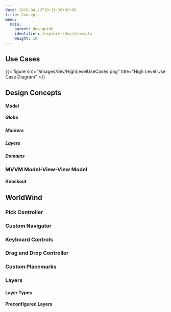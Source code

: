 ```yaml
---
date: 2016-04-20T10:13:26+02:00
title: Concepts
menu:
  main:
    parent: dev-guide
    identifier: /explorer/dev/concepts
    weight: 10
---
```

## Use Cases

{{< figure src="/images/dev/HighLevelUseCases.png" title="High Level Use Case Diagram" >}}


## Design Concepts

#### Model
##### Globe
##### Markers
##### Layers
##### Domains

### MVVM Model-View-View Model

#### Knockout

## WorldWind

### Pick Controller

### Custom Navigator

### Keyboard Controls

### Drag and Drop Controller

### Custom Placemarks

### Layers
#### Layer Types
#### Preconfigured Layers









